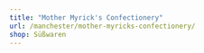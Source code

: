 ```yaml
---
title: "Mother Myrick's Confectionery"
url: /manchester/mother-myricks-confectionery/
shop: Süßwaren
---
```

